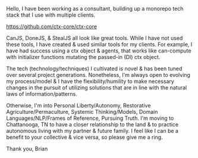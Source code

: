Hello, I have been working as a consultant, building up a monorepo tech stack that I use with multiple clients.

https://github.com/ctx-core/ctx-core

CanJS, DoneJS, & StealJS all look like great tools. While I have not used these tools, I have created & used similar tools for my clients. For example, I have had success using a ctx object & agents, that works like can-compute with initializer functions mutating the passed-in (DI) ctx object.

The tech (technology/techniques) I cultivated is novel & has been tuned over several project generations. Nonetheless, I'm always open to evolving my process/model & I have the flexibility/humility to make necessary changes in the pursuit of utilizing solutions that are in line with the natural laws of information/patterns.

Otherwise, I'm into Personal Liberty/Autonomy, Restorative Agriculture/Permaculture, Systemic Thinking/Models, Domain Languages/NLP/Frames of Reference, Pursuing Truth. I'm moving to Chattanooga, TN to have a closer relationship to the land & to practice autonomous living with my partner & future family. I feel like I can be a benefit to your collective & vice versa, so please give me a ring.

Thank you,
Brian